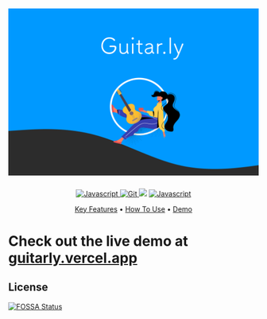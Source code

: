 <h1 align="center">
  <a href="https://github.com/darshkpatel/Guitar.ly"><img src="./readme_assets/banner.svg" width=600 alt="Guitar.ly"></a>
</h1>



<p align="center">

  <a href="https://dev-to-uploads.s3.amazonaws.com/i/2xg59r17v72yvqfb3wu5.jpg">
    <img src="https://forthebadge.com/images/badges/built-with-love.svg"
         alt="Javascript">
  </a>

  <a href="https://guitarly.vercel.app">
    <img src="https://forthebadge.com/images/badges/uses-git.svg"
         alt="Git">
  </a>
<a href="https://app.fossa.com/projects/git%2Bgithub.com%2Fdarshkpatel%2FGuitar.ly?ref=badge_shield" alt="FOSSA Status"><img src="https://app.fossa.com/api/projects/git%2Bgithub.com%2Fdarshkpatel%2FGuitar.ly.svg?type=shield"/></a>
    <a href="https://dev-to-uploads.s3.amazonaws.com/i/2xg59r17v72yvqfb3wu5.jpg">
    <img src="https://forthebadge.com/images/badges/made-with-javascript.svg"
         alt="Javascript">
  </a>
</p>

<p align="center">
  <a href="#key-features">Key Features</a> •
  <a href="#howto">How To Use</a> •
  <a href="#demo">Demo</a>
</p>



<a name="demo"></a>
  
<h1>Check out the live demo at <a href="https://guitarly.vercel.app/">guitarly.vercel.app</a></h1>



## License
[![FOSSA Status](https://app.fossa.com/api/projects/git%2Bgithub.com%2Fdarshkpatel%2FGuitar.ly.svg?type=large)](https://app.fossa.com/projects/git%2Bgithub.com%2Fdarshkpatel%2FGuitar.ly?ref=badge_large)